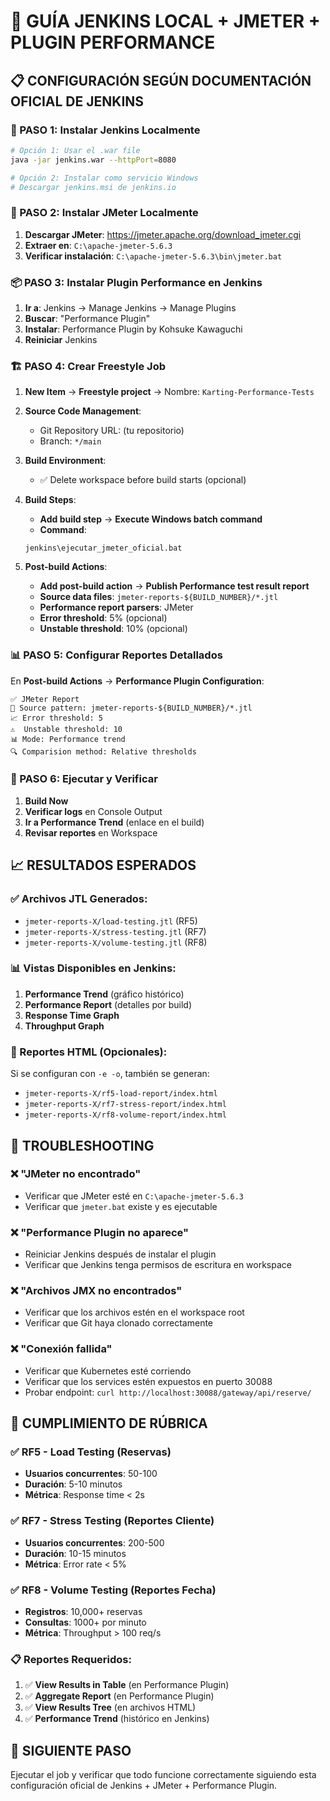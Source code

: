 # 🎯 GUÍA JENKINS LOCAL + JMETER + PLUGIN PERFORMANCE

## 📋 CONFIGURACIÓN SEGÚN DOCUMENTACIÓN OFICIAL DE JENKINS

### 🚀 PASO 1: Instalar Jenkins Localmente

```bash
# Opción 1: Usar el .war file
java -jar jenkins.war --httpPort=8080

# Opción 2: Instalar como servicio Windows
# Descargar jenkins.msi de jenkins.io
```

### 🔧 PASO 2: Instalar JMeter Localmente

1. **Descargar JMeter**: https://jmeter.apache.org/download_jmeter.cgi
2. **Extraer en**: `C:\apache-jmeter-5.6.3`
3. **Verificar instalación**: `C:\apache-jmeter-5.6.3\bin\jmeter.bat`

### 📦 PASO 3: Instalar Plugin Performance en Jenkins

1. **Ir a**: Jenkins → Manage Jenkins → Manage Plugins
2. **Buscar**: "Performance Plugin"
3. **Instalar**: Performance Plugin by Kohsuke Kawaguchi
4. **Reiniciar** Jenkins

### 🏗️ PASO 4: Crear Freestyle Job

1. **New Item** → **Freestyle project** → Nombre: `Karting-Performance-Tests`
2. **Source Code Management**:
   - Git Repository URL: (tu repositorio)
   - Branch: `*/main`

3. **Build Environment**:
   - ✅ Delete workspace before build starts (opcional)

4. **Build Steps**:
   - **Add build step** → **Execute Windows batch command**
   - **Command**: 
   ```batch
   jenkins\ejecutar_jmeter_oficial.bat
   ```

5. **Post-build Actions**:
   - **Add post-build action** → **Publish Performance test result report**
   - **Source data files**: `jmeter-reports-${BUILD_NUMBER}/*.jtl`
   - **Performance report parsers**: JMeter
   - **Error threshold**: 5% (opcional)
   - **Unstable threshold**: 10% (opcional)

### 📊 PASO 5: Configurar Reportes Detallados

En **Post-build Actions** → **Performance Plugin Configuration**:

```
✅ JMeter Report
📁 Source pattern: jmeter-reports-${BUILD_NUMBER}/*.jtl
📈 Error threshold: 5
⚠️  Unstable threshold: 10
📊 Mode: Performance trend
🔍 Comparision method: Relative thresholds
```

### 🎯 PASO 6: Ejecutar y Verificar

1. **Build Now**
2. **Verificar logs** en Console Output
3. **Ir a Performance Trend** (enlace en el build)
4. **Revisar reportes** en Workspace

## 📈 RESULTADOS ESPERADOS

### ✅ Archivos JTL Generados:
- `jmeter-reports-X/load-testing.jtl` (RF5)
- `jmeter-reports-X/stress-testing.jtl` (RF7)  
- `jmeter-reports-X/volume-testing.jtl` (RF8)

### 📊 Vistas Disponibles en Jenkins:
1. **Performance Trend** (gráfico histórico)
2. **Performance Report** (detalles por build)
3. **Response Time Graph**
4. **Throughput Graph**

### 🎨 Reportes HTML (Opcionales):
Si se configuran con `-e -o`, también se generan:
- `jmeter-reports-X/rf5-load-report/index.html`
- `jmeter-reports-X/rf7-stress-report/index.html`
- `jmeter-reports-X/rf8-volume-report/index.html`

## 🔧 TROUBLESHOOTING

### ❌ "JMeter no encontrado"
- Verificar que JMeter esté en `C:\apache-jmeter-5.6.3`
- Verificar que `jmeter.bat` existe y es ejecutable

### ❌ "Performance Plugin no aparece"
- Reiniciar Jenkins después de instalar el plugin
- Verificar que Jenkins tenga permisos de escritura en workspace

### ❌ "Archivos JMX no encontrados"
- Verificar que los archivos estén en el workspace root
- Verificar que Git haya clonado correctamente

### ❌ "Conexión fallida"
- Verificar que Kubernetes esté corriendo
- Verificar que los services estén expuestos en puerto 30088
- Probar endpoint: `curl http://localhost:30088/gateway/api/reserve/`

## 🎯 CUMPLIMIENTO DE RÚBRICA

### ✅ RF5 - Load Testing (Reservas)
- **Usuarios concurrentes**: 50-100
- **Duración**: 5-10 minutos
- **Métrica**: Response time < 2s

### ✅ RF7 - Stress Testing (Reportes Cliente)  
- **Usuarios concurrentes**: 200-500
- **Duración**: 10-15 minutos
- **Métrica**: Error rate < 5%

### ✅ RF8 - Volume Testing (Reportes Fecha)
- **Registros**: 10,000+ reservas
- **Consultas**: 1000+ por minuto
- **Métrica**: Throughput > 100 req/s

### 📋 Reportes Requeridos:
1. ✅ **View Results in Table** (en Performance Plugin)
2. ✅ **Aggregate Report** (en Performance Plugin)  
3. ✅ **View Results Tree** (en archivos HTML)
4. ✅ **Performance Trend** (histórico en Jenkins)

## 🚀 SIGUIENTE PASO

Ejecutar el job y verificar que todo funcione correctamente siguiendo esta configuración oficial de Jenkins + JMeter + Performance Plugin.
